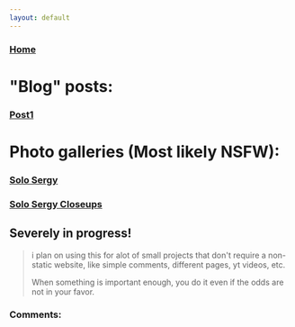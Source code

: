 ```yaml
---
layout: default
---
```


### [Home](./)              

# "Blog" posts:
### [Post1](./post1.html)              

# Photo galleries (Most likely NSFW):
### [Solo Sergy](./solo_sergy.html)              
### [Solo Sergy Closeups](./solo_sergy_close.html)              

## Severely in progress!

> i plan on using this for alot of small projects that don't require a non-static website, like simple comments, different pages, yt videos, etc.
>
> When something is important enough, you do it even if the odds are not in your favor.

### Comments:
<script src="https://utteranc.es/client.js"
        repo="BamsTheSergal/bamsthesergal.github.io"
        issue-term="pathname"
        label="comments"
        theme="github-light"
        crossorigin="anonymous"
        async>
</script>

